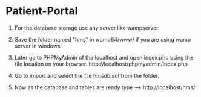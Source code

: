 # Patient-Portal

1. For the database storage use any server like wampserver.
2. Save the folder named "hms" in wamp64/www/ if you are using wamp server in windows.

3. Later go to PHPMyAdmin of the localhost and open index.php using the file location on your browser.
    http://localhost/phpmyadmin/index.php

4. Go to import and select the file hmsdb.sql from the folder.
5. Now as the database and tables are ready type --> http://localhost/hms/


